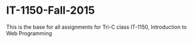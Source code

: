# IT-1150-Fall-2015
This is the base for all assignments for Tri-C class IT-1150, Introduction to Web Programming
